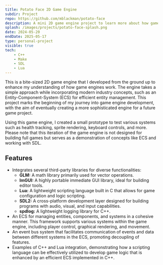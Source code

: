 ```yaml
---
title: Potato Face 2D Game Engine
subdir: Project
repo: https://github.com/mblackman/potato-face
description: A mini 2D game engine project to learn more about how game engines work.
splash: /images/projects/potato-face-splash.png
date: 2024-05-20
endDate: 2025-05-17
type: personal-project
visible: true
tech:
    - C++
    - Make
    - SDL
    - Lua
---
```


This is a bite-sized 2D game engine that I developed from the ground up to enhance my understanding of how game engines work. The engine takes a simple approach while incorporating modern industry concepts, such as an Entity-Component-System (ECS) for efficient entity management. This project marks the beginning of my journey into game engine development, with the aim of eventually creating a more sophisticated engine for a future game project.

Using this game engine, I created a small prototype to test various systems such as health tracking, sprite rendering, keyboard controls, and more. Please note that this iteration of the game engine is not designed for building full games but serves as a demonstration of concepts like ECS and working with SDL.

## Features

- Integrates several third-party libraries for diverse functionalities:
  - **GLM:** A math library primarily used for vector operations.
  - **ImGUI:** A highly portable immediate GUI library, ideal for building editor tools.
  - **Lua:** A lightweight scripting language built in C that allows for game configuration and logic scripting.
  - **SDL2:** A cross-platform development layer designed for building programs with audio, visual, and input capabilities.
  - **spdlog:** A lightweight logging library for C++.
- An ECS for managing entities, components, and systems in a cohesive manner. This framework supports various systems within the game engine, including player control, graphical rendering, and movement.
- An event bus system that facilitates communication of events and data between different systems in the ECS, promoting decoupling of features.
- Examples of C++ and Lua integration, demonstrating how a scripting language can be effectively utilized to develop game logic that is enhanced by an efficient ECS implemented in C++.
